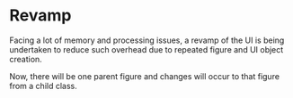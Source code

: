 # Revamp

Facing a lot of memory and processing issues, a revamp of the UI is being undertaken 
to reduce such overhead due to repeated figure and UI object creation.

Now, there will be one parent figure and changes will occur to that figure
from a child class.